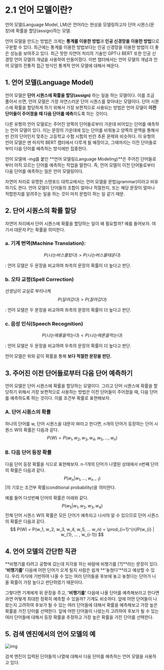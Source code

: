 # 2.1 언어 모델이란?

언어 모델(Language Model, LM)은 언어라는 현상을 모델링하고자 단어 시퀀스(문장)에 확률을 할당(assign)하는 모델.

언어 모델을 만드는 방법은 크게는 **통계를 이용한 방법**과 **인공 신경망을 이용한 방법**으로 구분할 수 있다. 최근에는 통계를 이용한 방법보다는 인공 신경망을 이용한 방법이 더 좋은 성능을 보여주고 있다. 최근 핫한 자연어 처리의 기술인 GPT나 BERT 또한 인공 신경망 언어 모델의 개념을 사용하여 만들어졌다. 이번 챕터에서는 언어 모델의 개념과 언어 모델의 전통적 접근 방식인 통계적 언어 모델에 대해서 배운다.

## **1. 언어 모델(Language Model)**

언어 모델은 **단어 시퀀스에 확률을 할당(assign)** 하는 일을 하는 모델이다. 이를 조금 풀어서 쓰면, 언어 모델은 가장 자연스러운 단어 시퀀스를 찾아내는 모델이다. 단어 시퀀스에 확률을 할당하게 하기 위해서 가장 보편적으로 사용되는 방법은 언어 모델이 **이전 단어들이 주어졌을 때 다음 단어를 예측**하도록 하는 것이다.

다른 유형의 언어 모델로는 주어진 양쪽의 단어들로부터 가운데 비어있는 단어를 예측하는 언어 모델이 있다. 이는 문장의 가운데에 있는 단어를 비워놓고 양쪽의 문맥을 통해서 빈 칸의 단어인지 맞추는 고등학교 수험 시험의 빈칸 추론 문제와 비슷하다. 이 유형의 언어 모델은 맨 마지막 BERT 챕터에서 다루게 될 예정이고, 그때까지는 이전 단어들로부터 다음 단어를 예측하는 방식에만 집중한다.

언어 모델에 -ing를 붙인 **언어 모델링(Language Modeling)**은 주어진 단어들로부터 아직 모르는 단어를 예측하는 작업을 말한다. 즉, 언어 모델이 이전 단어들로부터 다음 단어를 예측하는 일은 언어 모델링이다.

자연어 처리로 유명한 스탠포드 대학교에서는 언어 모델을 문법(grammar)이라고 비유하기도 한다. 언어 모델이 단어들의 조합이 얼마나 적절한지, 또는 해당 문장이 얼마나 적합한지를 알려주는 일을 하는 것이 마치 문법이 하는 일 같기 때문.

## **2. 단어 시퀀스의 확률 할당**

자연어 처리에서 단어 시퀀스에 확률을 할당하는 일이 왜 필요할까? 예를 들어보자. 여기서 대문자 P는 확률을 의미한다.

### **a. 기계 번역(Machine Translation):**

$$
P(나는 버스를 탔다) > P(나는 버스를 태운다)
$$

: 언어 모델은 두 문장을 비교하여 좌측의 문장의 확률이 더 높다고 판단.



### **b. 오타 교정(Spell Correction)**

선생님이 교실로 부리나케
$$
P(달려갔다) > P(잘려갔다)
$$

: 언어 모델은 두 문장을 비교하여 좌측의 문장의 확률이 더 높다고 판단.



### **c. 음성 인식(Speech Recognition)**

$$
P(나는 메롱을 먹는다) < P(나는 메론을 먹는다)
$$


: 언어 모델은 두 문장을 비교하여 우측의 문장의 확률이 더 높다고 판단.



언어 모델은 위와 같이 확률을 통해 **보다 적절한 문장을 판단.**



## **3. 주어진 이전 단어들로부터 다음 단어 예측하기**

언어 모델은 단어 시퀀스에 확률을 할당하는 모델이다. 그리고 단어 시퀀스에 확률을 할당하기 위해서 가장 보편적으로 사용하는 방법은 이전 단어들이 주어졌을 때, 다음 단어를 예측하도록 하는 것이다. 이를 조건부 확률로 표현해보자.

### **A. 단어 시퀀스의 확률**

하나의 단어를 w, 단어 시퀀스을 대문자 W라고 한다면, n개의 단어가 등장하는 단어 시퀀스 W의 확률은 다음과 같다.
$$
P(W)=P(w_1,w_2,w_3,w_4,w_5,...,w_n)
$$

### **B. 다음 단어 등장 확률**

다음 단어 등장 확률을 식으로 표현해보자. n-1개의 단어가 나열된 상태에서 n번째 단어의 확률은 다음과 같다.
$$
P(w_n|w_1,...,w_{n-1})
$$
|의 기호는 조건부 확률(conditional probability)을 의미한다.

예를 들어 다섯번째 단어의 확률은 아래와 같다.
$$
P(w_5|w_1,w_2,w_3,w_4)
$$
전체 단어 시퀀스 W의 확률은 모든 단어가 예측되고 나서야 알 수 있으므로 단어 시퀀스의 확률은 다음과 같다.
$$
P(W) = P(w_1, w_2, w_3, w_4, w_5, ... w_n) = \prod_{i=1}^{n}P(w_{i} | w_{1}, ... , w_{i-1})
$$


## **4. 언어 모델의 간단한 직관**

**비행기를 타려고 공항에 갔는데 지각을 하는 바람에 비행기를 [?]**라는 문장이 있다. **'비행기를'** 다음에 어떤 단어가 오게 될지 사람은 쉽게 **'놓쳤다'**라고 예상할 수 있다. 우리 지식에 기반하여 나올 수 있는 여러 단어들을 후보에 놓고 놓쳤다는 단어가 나올 확률이 가장 높다고 판단하였기 때문이다.

그렇다면 기계에게 위 문장을 주고, **'비행기를'** 다음에 나올 단어를 예측해보라고 한다면 과연 어떻게 최대한 정확히 예측할 수 있을까? 기계도 비슷하다. 앞에 어떤 단어들이 나왔는지 고려하여 후보가 될 수 있는 여러 단어들에 대해서 확률을 예측해보고 가장 높은 확률을 가진 단어를 선택한다. 앞에 어떤 단어들이 나왔는지 고려하여 후보가 될 수 있는 여러 단어들에 대해서 등장 확률을 추정하고 가장 높은 확률을 가진 단어를 선택한다.



## **5. 검색 엔진에서의 언어 모델의 예**

![img](https://wikidocs.net/images/page/21668/%EB%94%A5_%EB%9F%AC%EB%8B%9D%EC%9D%84_%EC%9D%B4%EC%9A%A9%ED%95%9C.PNG)

검색 엔진이 입력된 단어들의 나열에 대해서 다음 단어를 예측하는 언어 모델을 사용하고 있다.